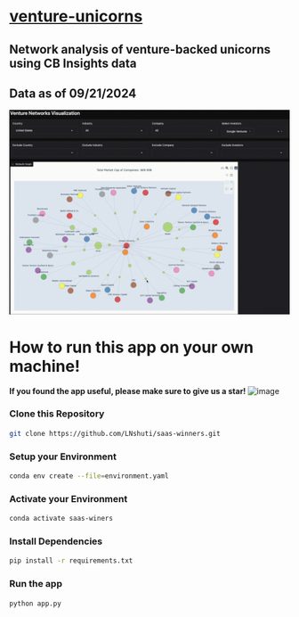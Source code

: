 # [venture-unicorns](https://leoncensh-networkx-saas.hf.space/)

## Network analysis of venture-backed unicorns using CB Insights data

## Data as of 09/21/2024

![nets](googleventures1080.gif)

# How to run this app on your own machine! 

**If you found the app useful, please make sure to give us a star!**
![image](https://github.com/user-attachments/assets/9259c9c9-2930-4071-b9d5-780e6ffe3d40)

### Clone this Repository

```bash
git clone https://github.com/LNshuti/saas-winners.git


```

### Setup your Environment
```bash
conda env create --file=environment.yaml
```

### Activate your Environment
```bash
conda activate saas-winers
```

### Install Dependencies
```bash 
pip install -r requirements.txt
```

### Run the **app** 
```bash
python app.py
```
